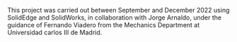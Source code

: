 This project was carried out between September and December 2022 using SolidEdge and SolidWorks, in collaboration with Jorge Arnaldo, under the guidance of Fernando Viadero from the Mechanics Department at Universidad carlos III de Madrid.
